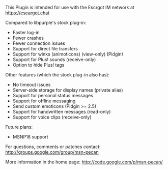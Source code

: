 This Plugin is intended for use with the Escrgot IM network at https://escargot.chat

Compared to libpurple's stock plug-in:

 * Faster log-in
 * Fewer crashes
 * Fewer connection issues
 * Support for direct file transfers
 * Support for winks (animoticons) (view-only) (Pidgin)
 * Support for Plus! sounds (receive-only)
 * Option to hide Plus! tags

Other features (which the stock plug-in also has):

 * No timeout issues
 * Server-side storage for display names (private alias)
 * Support for personal status messages
 * Support for offline messaging
 * Send custom emoticons (Pidgin >= 2.5)
 * Support for handwritten messages (read-only)
 * Support for voice clips (receive-only)

Future plans:

 * MSNP18 support

For questions, comments or patches contact:
http://groups.google.com/group/msn-pecan

More information in the home page:
http://code.google.com/p/msn-pecan/
